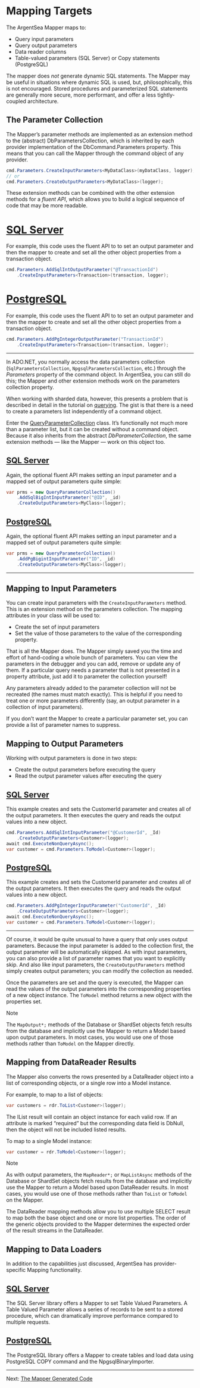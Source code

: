 # Mapping Targets

The ArgentSea Mapper maps to:

* Query input parameters
* Query output parameters
* Data reader columns
* Table-valued parameters (SQL Server) or Copy statements (PostgreSQL)

The mapper does *not* generate dynamic SQL statements. The Mapper may be useful in situations where dynamic SQL is used, but, philosophically, this is not encouraged. Stored procedures and parameterized SQL statements are generally more secure, more performant, and offer a less tightly-coupled architecture.

## The Parameter Collection

The Mapper’s parameter methods are implemented as an extension method to the (abstract) DbParametersCollection, which is inherited by each provider implementation of the DbCommand.Parameters property. This means that you can call the Mapper through the command object of any provider.

```csharp
cmd.Parameters.CreateInputParameters<MyDataClass>(myDataClass, logger);
// or
cmd.Parameters.CreateOutputParameters<MyDataClass>(logger);
```

These extension methods can be combined with the other extension methods for a *fluent API*, which allows you to build a logical sequence of code that may be more readable.

# [SQL Server](#tab/tabid-sql)

For example, this code uses the fluent API to to set an output parameter and then the mapper to create and set all the other object properties from a transaction object.

```csharp
cmd.Parameters.AddSqlIntOutputParameter("@TransactionId")
    .CreateInputParameters<Transaction>(transaction, logger);
```

# [PostgreSQL](#tab/tabid-pg)

For example, this code uses the fluent API to to set an output parameter and then the mapper to create and set all the other object properties from a transaction object.

```csharp
cmd.Parameters.AddPgIntegerOutputParameter("TransactionId")
    .CreateInputParameters<Transaction>(transaction, logger);
```

***

In ADO.NET, you normally access the data parameters collection (`SqlParametersCollection`, `NpgsqlParametersCollection`, etc.) through the *Parameters* property of the command object. In ArgentSea, you can still do this; the Mapper and other extension methods work on the parameters collection property. 

When working with sharded data, however, this presents a problem that is described in detail in the tutorial on [querying](../querying/querying.md). The gist is that there is a need to create a parameters list independently of a command object.

Enter the [QueryParameterCollection](/api/ArgentSea.QueryParameterCollection.html) class. It’s functionally not much more than a parameter list, but it can be created without a command object. Because it also inherits from the abstract *DbParameterCollection*, the same extension methods — like the Mapper — work on this object too.

## [SQL Server](#tab/tabid-sql)

Again, the optional fluent API makes setting an input parameter and a mapped set of output parameters quite simple:

```csharp
var prms = new QueryParameterCollection()
    .AddSqlBigIntInputParameter("@ID", _id)
    .CreateOutputParameters<MyClass>(logger);
```

## [PostgreSQL](#tab/tabid-pg)

Again, the optional fluent API makes setting an input parameter and a mapped set of output parameters quite simple:

```csharp
var prms = new QueryParameterCollection()
    .AddPgBigintInputParameter("ID", _id)
    .CreateOutputParameters<MyClass>(logger);
```

***

## Mapping to Input Parameters

You can create input parameters with the `CreateInputParameters` method. This is an extension method on the parameters collection. The mapping attributes in your class will be used to:

* Create the set of input parameters
* Set the value of those parameters to the value of the corresponding property.

That is all the Mapper does. The Mapper simply saved you the time and effort of hand-coding a whole bunch of parameters. You can view the parameters in the debugger and you can add, remove or update any of them. If a particular query needs a parameter that is not presented in a property attribute, just add it to parameter the collection yourself!

Any parameters already added to the parameter collection will not be recreated (the names must match exactly). This is helpful if you need to treat one or more parameters differently (say, an output parameter in a collection of input parameters).

If you don’t want the Mapper to create a particular parameter set, you can provide a list of parameter names to suppress.

## Mapping to Output Parameters

Working with output parameters is done in two steps:

* Create the output parameters before executing the query
* Read the output parameter values after executing the query

## [SQL Server](#tab/tabid-sql)

This example creates and sets the CustomerId parameter and creates all of the output parameters. It then executes the query and reads the output values into a new object.

```csharp
cmd.Parameters.AddSqlIntInputParameter("@CustomerId", _Id)
    .CreateOutputParameters<Customer>(logger);
await cmd.ExecuteNonQueryAsync();
var customer = cmd.Parameters.ToModel<Customer>(logger);
```

## [PostgreSQL](#tab/tabid-pg)

This example creates and sets the CustomerId parameter and creates all of the output parameters. It then executes the query and reads the output values into a new object.

```csharp
cmd.Parameters.AddPgIntegerInputParameter("CustomerId", _Id)
    .CreateOutputParameters<Customer>(logger);
await cmd.ExecuteNonQueryAsync();
var customer = cmd.Parameters.ToModel<Customer>(logger);
```

***

Of course, it would be quite unusual to have a query that *only* uses output parameters. Because the input parameter is added to the collection first, the output parameter will be automatically skipped. As with input parameters, you can also provide a list of parameter names that you want to explicitly skip. And also like input parameters, the `CreateOutputParameters` method simply creates output parameters; you can modify the collection as needed.

Once the parameters are set and the query is executed, the Mapper can read the values of the output parameters into the corresponding properties of a new object instance. The `ToModel` method returns a new object with the properties set.

> [!NOTE]
> The `MapOutput*;` methods of the Database or ShardSet objects fetch results from the database and implicitly use the Mapper to return a Model based upon output parameters. In most cases, you would use one of those methods rather than `ToModel` on the Mapper directly.

## Mapping from DataReader Results

The Mapper also converts the rows presented by a DataReader object into a list of corresponding objects, or a single row into a Model instance. 

For example, to map to a list of objects:

```csharp
var customers = rdr.ToList<Customer>(logger);
```

The IList result will contain an object instance for each valid row. If an attribute is marked “required” but the corresponding data field is DbNull, then the object will not be included listed results.

To map to a single Model instance:

````csharp
var customer = rdr.ToModel<Customer>(logger);
````

> [!NOTE]
> As with output parameters, the `MapReader*;` or `MapListAsync` methods of the Database or ShardSet objects fetch results from the database and implicitly use the Mapper to return a Model based upon DataReader results. In most cases, you would use one of those methods rather than `ToList` or `ToModel` on the Mapper.

The DataReader mapping methods allow you to use multiple SELECT result to map both the base object and one or more list properties. The order of the generic objects provided to the Mapper determines the expected order of the result streams in the DataReader.

## Mapping to Data Loaders

In addition to the capabilities just discussed, ArgentSea has provider-specific Mapping functionality.

## [SQL Server](#tab/tabid-sql)

The SQL Server library offers a Mapper to set Table Valued Parameters. A Table Valued Parameter allows a series of records to be sent to a stored procedure, which can dramatically improve performance compared to multiple requests.

## [PostgreSQL](#tab/tabid-pg)

The PostgreSQL library offers a Mapper to create tables and load data using PostgreSQL COPY command and the NpgsqlBinaryImporter.

***

Next: [The Mapper Generated Code](process.md)